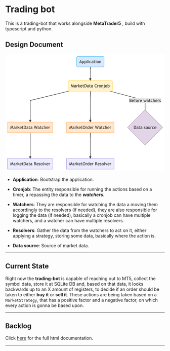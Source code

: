 # Trading bot

This is a trading-bot that works alongside **MetaTrader5** , build with typescript and python.

## Design Document

<img src="docs/DESIGN_DOC.png" alt="design_doc"/>

- **Application**: Bootstrap the application.

- **Cronjob**: The entity responsible for running the actions based on a timer, a repassing the data to the **_watchers_**.

- **Watchers**: They are responsible for watching the data a moving them accordingly to the resolvers (if needed), they are also responsible for logging the data (if needed), basically a cronjob can have multiple watchers, and a watcher can have multiple resolvers.

- **Resolvers**: Gather the data from the watchers to act on it, either applying a strategy, storing some data, basically where the action is.

- **Data source**: Source of market data.

---

## Current State

Right now the **trading-bot** is capable of reaching out to MT5, collect the symbol data, store it at SQLite DB and, based on that data, it looks backwards up to an X amount of registers, to decide if an order should be taken to either **buy it** or **sell it**. These actions are being taken based on a `MarketStrategy`, that has a positive factor and a negative factor, on which every action is gonna be based upon.

---

## Backlog

Click [here](https://lucas-fonte.github.io/trading-bot/) for the full html documentation.

---
